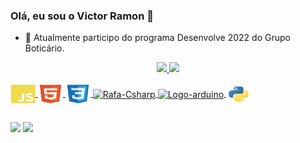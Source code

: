 ### Olá, eu sou o Victor Ramon 👋

- 🌱 Atualmente participo do programa Desenvolve 2022 do Grupo Boticário.

<!-- Bacharel em Ciências e Tecnologia com ênfase em Tecnologia Mecânica, Engenheiro Mecânico (UFRN) e Mestre em Engenharia Elétrica e de Computação (UFRN). Participou como voluntário na equipe de Aerodesign da UFRN (Carkará Aerodesign) em 2016, 2017 e 2018 obtendo respectivamente o 3°, 2° e 2° lugar no campeonato nacional na competição SAE Brasil Aerodesign. Foi estagiário por 6 meses na empresa Qualital Consultoria e Treinamento, 6 meses na empresa Natalmakers Comércio e Serviços de Eletroeletrônicos, seguido por mais um ano de trabalho como desenvolvedor. Além disso, participou também do corpo de discentes pesquisadores no Laboratório de Manufatura da UFRN (LabMan/UFRN) como aluno de Mestrado em Engenharia Elétrica e de Computação pelo programa de pós graduação em Engenharia Elétrica e de Computação da Universidade Federal do Rio Grande do Norte (PPGEEC/UFRN), desenvolvendo pesquisas com controle inteligente aplicado a robôs móveis. Atualmente está participando como estudante de programação do Programa Boticário Desenvolve 2022. -->

<div align="center">
  <a href="https://github.com/victorramonfm">
  <img height="180em" src="https://github-readme-stats.vercel.app/api?username=victorramonfm&show_icons=true&theme=dark&include_all_commits=true&count_private=true"/>
  <img height="180em" src="https://github-readme-stats.vercel.app/api/top-langs/?username=victorramonfm&layout=compact&langs_count=7&theme=dark"/>
</div>
<div style="display: inline_block"><br>
  <img align="center" alt="Rafa-Js" height="30" width="40" src="https://raw.githubusercontent.com/devicons/devicon/master/icons/javascript/javascript-plain.svg">
  <img align="center" alt="Rafa-HTML" height="30" width="40" src="https://raw.githubusercontent.com/devicons/devicon/master/icons/html5/html5-original.svg">
  <img align="center" alt="Rafa-CSS" height="30" width="40" src="https://raw.githubusercontent.com/devicons/devicon/master/icons/css3/css3-original.svg">
  <img align="center" alt="Rafa-Csharp" height="30" width="40" src="https://cdn.jsdelivr.net/gh/devicons/devicon/icons/cplusplus/cplusplus-original.svg">
  <img align="center" alt="Logo-arduino" height="30" width="40" src="https://cdn.jsdelivr.net/gh/devicons/devicon/icons/arduino/arduino-original-wordmark.svg">         
  <img align="center" alt="Rafa-Python" height="30" width="40" src="https://raw.githubusercontent.com/devicons/devicon/master/icons/python/python-original.svg">
</div>
          
  ##
  
<div> 
  <a href="https://www.linkedin.com/in/victorramonfm/" target="_blank"><img src="https://img.shields.io/badge/-LinkedIn-%230077B5?style=for-the-badge&logo=linkedin&logoColor=white" target="_blank"></a>
  <a href = "mailto:victor.moreira.086@ufrn.edu.br"><img src="https://img.shields.io/badge/-Gmail-%23333?style=for-the-badge&logo=gmail&logoColor=white" target="_blank"></a>

  <!-- ![Snake animation](https://github.com/rafaballerini/rafaballerini/blob/output/github-contribution-grid-snake.svg) -->
 
</div>
